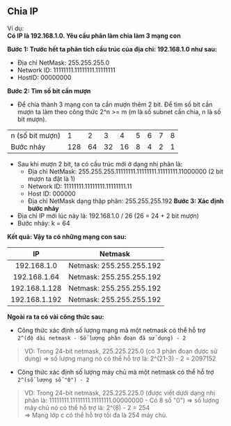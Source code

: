 ## Chia IP
Ví dụ:    
**Có IP là 192.168.1.0. Yêu cầu phân làm chia làm 3 mạng con**

**Bước 1: Trước hết ta phân tích cấu trúc của địa chỉ: 192.168.1.0 như sau:**
  - Địa chỉ NetMask: 255.255.255.0
  - Network ID: 11111111.11111111.11111111
  - HostID: 00000000

**Bước 2: Tìm số bit cần mượn**
 - Để chia thành 3 mạng con ta cần mượn thêm 2 bit. Để tìm số bit cần mượn ta làm theo công thức 2^n >= m (m là số subnet cần chia, n là số bit mượn).

||||||||||  
|---|---|---|---|---|---|---|---|---|  
|n (số bit mượn)|	1|	2|	3|	4|	5|	6|	7|	8|  
|Bước nhảy|	128|	64|	32|	16|	8|	4|	2|	1|  

- Sau khi mượn 2 bit, ta có cấu trúc mới ở dạng nhị phân là:
  - Địa chỉ NetMask: 255.255.255.11111111.11111111.11111111.11000000 (2 bit mượn ta đặt là 1)
  - Network ID: 11111111.11111111.11111111.11
  - Host ID: 000000  
  - Địa chỉ NetMask dạng thập phân: 255.255.255.192
**Bước 3: Xác định bước nhảy**
- Địa chỉ IP mới lúc này là: 192.168.1.0 / 26 (26 = 24 + 2 bit mượn)
- Bước nhảy: k = 64

**Kết quả: Vậy ta có những mạng con sau:**

|IP|Netmask|
|:---:|:---:|
|192.168.1.0| Netmask: 255.255.255.192|
|192.168.1.64| Netmask:  255.255.255.192|
|192.168.1.128| Netmask: 255.255.255.192|
|192.168.1.192| Netmask: 255.255.255.192|

**Ngoài ra ta có vài công thức sau:**
  - Công thức xác định số lượng mạng mà một netmask có thể hỗ trợ   
    `2^(độ dài netmask - Số lượng phân đoạn đã sử dụng) - 2 `  
  > VD: Trong 24-bit netmask, 225.225.225.0 (có 3 phân đoạn được sử dụng) => số lượng mạng nó có thể hỗ trợ là: 2^(21-3) - 2 = 2097152
    
  - Công thức xác định số lượng máy chủ mà một netmask có thể hỗ trợ   
   `2^(số lượng số "0") - 2`
   > VD: Trong 24-bit netmask, 225.225.225.0 (được viết dưới dạng nhị phân là: 11111111.11111111.11111111.00000000 - Có 8 số "0") => số lượng máy chủ nó có thể hỗ trợ là: 2^(8) - 2 = 254  
   > => Mạng lớp c có thể hỗ trợ tối đa là 254 máy chủ.
